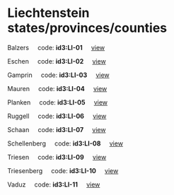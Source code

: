 # Liechtenstein states/provinces/counties
Balzers&nbsp;&nbsp;&nbsp;&nbsp;&nbsp;code: **id3:LI-01**&nbsp;&nbsp;&nbsp;&nbsp;&nbsp;[view](../../export/geojson/medium/id3/li/01.geojson)&nbsp;&nbsp;&nbsp;&nbsp;&nbsp;


Eschen&nbsp;&nbsp;&nbsp;&nbsp;&nbsp;code: **id3:LI-02**&nbsp;&nbsp;&nbsp;&nbsp;&nbsp;[view](../../export/geojson/medium/id3/li/02.geojson)&nbsp;&nbsp;&nbsp;&nbsp;&nbsp;


Gamprin&nbsp;&nbsp;&nbsp;&nbsp;&nbsp;code: **id3:LI-03**&nbsp;&nbsp;&nbsp;&nbsp;&nbsp;[view](../../export/geojson/medium/id3/li/03.geojson)&nbsp;&nbsp;&nbsp;&nbsp;&nbsp;


Mauren&nbsp;&nbsp;&nbsp;&nbsp;&nbsp;code: **id3:LI-04**&nbsp;&nbsp;&nbsp;&nbsp;&nbsp;[view](../../export/geojson/medium/id3/li/04.geojson)&nbsp;&nbsp;&nbsp;&nbsp;&nbsp;


Planken&nbsp;&nbsp;&nbsp;&nbsp;&nbsp;code: **id3:LI-05**&nbsp;&nbsp;&nbsp;&nbsp;&nbsp;[view](../../export/geojson/medium/id3/li/05.geojson)&nbsp;&nbsp;&nbsp;&nbsp;&nbsp;


Ruggell&nbsp;&nbsp;&nbsp;&nbsp;&nbsp;code: **id3:LI-06**&nbsp;&nbsp;&nbsp;&nbsp;&nbsp;[view](../../export/geojson/medium/id3/li/06.geojson)&nbsp;&nbsp;&nbsp;&nbsp;&nbsp;


Schaan&nbsp;&nbsp;&nbsp;&nbsp;&nbsp;code: **id3:LI-07**&nbsp;&nbsp;&nbsp;&nbsp;&nbsp;[view](../../export/geojson/medium/id3/li/07.geojson)&nbsp;&nbsp;&nbsp;&nbsp;&nbsp;


Schellenberg&nbsp;&nbsp;&nbsp;&nbsp;&nbsp;code: **id3:LI-08**&nbsp;&nbsp;&nbsp;&nbsp;&nbsp;[view](../../export/geojson/medium/id3/li/08.geojson)&nbsp;&nbsp;&nbsp;&nbsp;&nbsp;


Triesen&nbsp;&nbsp;&nbsp;&nbsp;&nbsp;code: **id3:LI-09**&nbsp;&nbsp;&nbsp;&nbsp;&nbsp;[view](../../export/geojson/medium/id3/li/09.geojson)&nbsp;&nbsp;&nbsp;&nbsp;&nbsp;


Triesenberg&nbsp;&nbsp;&nbsp;&nbsp;&nbsp;code: **id3:LI-10**&nbsp;&nbsp;&nbsp;&nbsp;&nbsp;[view](../../export/geojson/medium/id3/li/10.geojson)&nbsp;&nbsp;&nbsp;&nbsp;&nbsp;


Vaduz&nbsp;&nbsp;&nbsp;&nbsp;&nbsp;code: **id3:LI-11**&nbsp;&nbsp;&nbsp;&nbsp;&nbsp;[view](../../export/geojson/medium/id3/li/11.geojson)&nbsp;&nbsp;&nbsp;&nbsp;&nbsp;

